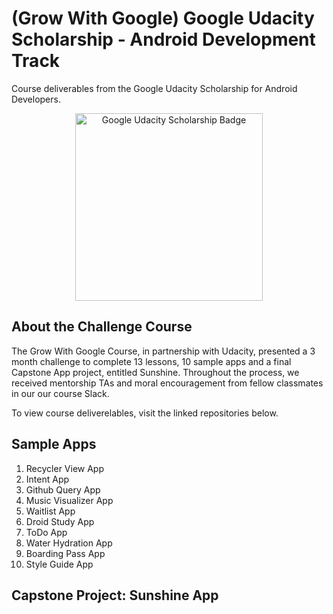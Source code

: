 # (Grow With Google) Google Udacity Scholarship - Android Development Track
Course deliverables from the Google Udacity Scholarship for Android Developers.

<p align="center">
  <img src="http://bsft.io/x/qej8cn?uid=41c82f6d-b119-4efd-96d1-bdd6d12d0d04&mid=71bc16dc-ecd8-4745-84dd-b637289091e0&txnid=47d38ef5-bd0a-4e05-b0e9-385b572f8bd1" width="300" height="300" title="Google Udacity Scholarship Badge" >
</p>

## About the Challenge Course
The Grow With Google Course, in partnership with Udacity, presented a 3 month challenge to complete 13 lessons, 10 sample apps and a final Capstone App project, entitled Sunshine. Throughout the process, we received mentorship TAs and moral encouragement from fellow classmates in our our course Slack.

To view course deliverelables, visit the linked repositories below.


## Sample Apps
1.  Recycler View App
2.  Intent App
3.  Github Query App
4.  Music Visualizer App
5.  Waitlist App
6.  Droid Study App
7.  ToDo App
8.  Water Hydration App
9.  Boarding Pass App
10. Style Guide App

## Capstone Project: Sunshine App
